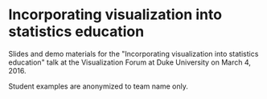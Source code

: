 # Incorporating visualization into statistics education


Slides and demo materials for the "Incorporating visualization into 
statistics education" talk at the Visualization Forum at Duke 
University on March 4, 2016.

Student examples are anonymized to team name only.